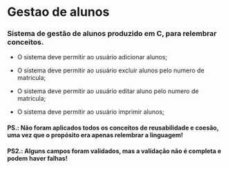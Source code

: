 # Gestao de alunos


### Sistema de gestão de alunos produzido em C, para relembrar conceitos. 

- O sistema deve permitir ao usuário adicionar alunos;

- O sistema deve permitir ao usuário excluir alunos pelo numero de matricula;

- O sistema deve permitir ao usuário editar aluno pelo numero de matricula;

- O sistema deve permitir ao usuário imprimir alunos;

#### PS.: Não foram aplicados todos os conceitos de reusabilidade e coesão, uma vez que o propósito era apenas relembrar a linguagem!
#### PS2.: Alguns campos foram validados, mas a validação não é completa e podem haver falhas!

